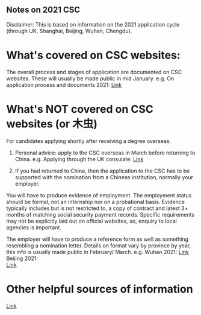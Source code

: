 ## Notes on 2021 CSC 

Disclaimer:
This is based on information on the 2021 application cycle (through UK, Shanghai, Beijing, Wuhan, Chengdu).


# What's covered on CSC websites:
The overall process and stages of application are documented on CSC websites. These will usually be made public in mid January.
e.g. On application process and documents 2021:
[Link](https://www.csc.edu.cn/article/1955)

# What's NOT covered on CSC websites (or 木虫)
For candidates applying shortly after receiving a degree overseas.

1) Personal advice: apply to the CSC overseas in March before returning to China.
e.g.  Applying through the UK consulate:
[Link](http://england.lxgz.org.cn/publish/portal132/tab6690/info144506.htm)

2) If you had returned to China,  then the application to the CSC has to be supported with the nomination from a Chinese institution, normally your employer. 

You will have to produce evidence of employment. The employment status should be formal, not an internship nor on a probational basis. Evidence typically includes but is not restricted to, a copy of contract and latest 3+ months of matching social security payment records. Specific requirements may not be explicitly laid out on official websites, so, enquiry to local agencies is important. 

The employer will have to produce a reference form as well as something resembling a nomination letter. Details on format vary by province by year, this info is usually made public in February/ March. 
e.g. Wuhan 2021:  [Link](http://jyt.hubei.gov.cn/zfxxgk/zc_GK2020/qtzdgkwj_GK2020/202103/t20210302_3370919.shtml)       
Beijing 2021:   
[Link](https://www.8610hr.cn/docs/hxfw/gplx/pc_gplx.html)

# Other helpful sources of information

[Link](https://zhuanlan.zhihu.com/p/107347132)




